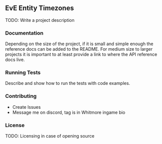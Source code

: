 ## EvE Entity Timezones

TODO: Write a project description

### Documentation

Depending on the size of the project, if it is small and simple enough the reference docs can be added to the README.
For medium size to larger projects it is important to at least provide a link to where the API reference docs live.

### Running Tests

Describe and show how to run the tests with code examples.

### Contributing

* Create Issues
* Message me on discord, tag is in Whitmore ingame bio

### License

TODO: Licensing in case of opening source

